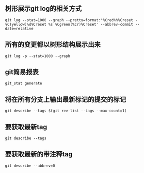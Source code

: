 

## 树形展示git log的相关方式

```
git log --stat=1000 --graph --pretty=format:'%Cred%h%Creset -%C(yellow)%d%Creset %s %Cgreen(%cr)%Creset' --abbrev-commit --date=relative
```

## 所有的变更都以树形结构展示出来

```
git log -p --stat=1000 --graph
```

## git简易报表

```
git_stat generate
```


##  将在所有分支上输出最新标记的提交的标记
```
git describe --tags $(git rev-list --tags --max-count=1)
```

##  要获取最新tag
```
git describe --tags
```

##  要获取最新的带注释tag
```
git describe --abbrev=0
```
